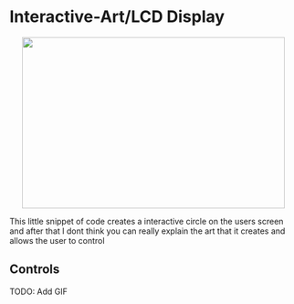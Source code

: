 # Interactive-Art/LCD Display

<p align="center">
  <img width="460" height="300" src="InteractiveArt.gif">
</p>

This little snippet of code creates a interactive circle on the users screen and after that I dont think you can really explain the art that it creates and allows the user to control

## Controls

TODO: Add GIF
